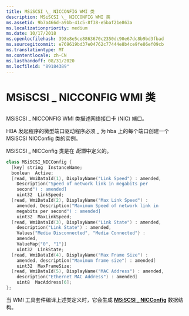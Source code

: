 ```yaml
---
title: MSiSCSI \_ NICCONFIG WMI 类
description: MSiSCSI \_ NICCONFIG WMI 类
ms.assetid: 9b7a466d-a9bb-41c5-8f38-e5baf21e863a
ms.localizationpriority: medium
ms.date: 10/17/2018
ms.openlocfilehash: 398e8e5ce8863670c2350dc90e67dc8b9bd3fbad
ms.sourcegitcommit: e769619bd37e04762c77444e8b4ce9fe86ef09cb
ms.translationtype: MT
ms.contentlocale: zh-CN
ms.lasthandoff: 08/31/2020
ms.locfileid: "89184389"
---
```

# <a name="msiscsi_nicconfig-wmi-class"></a>MSiSCSI \_ NICCONFIG WMI 类


## <span id="ddk_msiscsi_nicconfig_wmi_class_kr"></span><span id="DDK_MSISCSI_NICCONFIG_WMI_CLASS_KR"></span>


MSiSCSI \_ NICCONFIG WMI 类描述网络接口卡 (NIC) 端口。

HBA 发起程序的微型端口驱动程序必须 \_ 为 hba 上的每个端口创建一个 MSiSCSI NICConfig 类的实例。

MSiSCSI \_ NICConfig 类是在 *配置*中定义的。

```cpp
class MSiSCSI_NICConfig {
  [key] string  InstanceName;
  boolean  Active;
  [read, WmiDataId(1), DisplayName("Link Speed") : amended, 
    Description("Speed of network link in megabits per 
    second") : amended] 
    uint32  LinkSpeed;
  [read, WmiDataId(2), DisplayName("Max Link Speed") : 
    amended, Description("Maximum Speed of network link in 
    megabits per second") : amended] 
    uint32  MaxLinkSpeed;
  [read, WmiDataId(3), DisplayName("Link State") : amended, 
    description("Link State") : amended, 
    Values{"Media Disconnected", "Media Connected"} : 
    amended,
    ValueMap{"0", "1"}] 
    uint32  LinkState;
  [read, WmiDataId(4), DisplayName("Max Frame Size") : 
    amended, description("Maximum frame size") : amended] 
    uint32  MaxFrameSize;
  [read, WmiDataId(5), DisplayName("MAC Address") : amended, 
    description("Ethernet MAC Address") : amended] 
    uint8  MacAddress[6];
};
```

当 WMI 工具套件编译上述类定义时，它会生成 [**MSiSCSI \_ NICConfig**](/windows-hardware/drivers/ddi/iscsicfg/ns-iscsicfg-_msiscsi_nicconfig) 数据结构。

 

